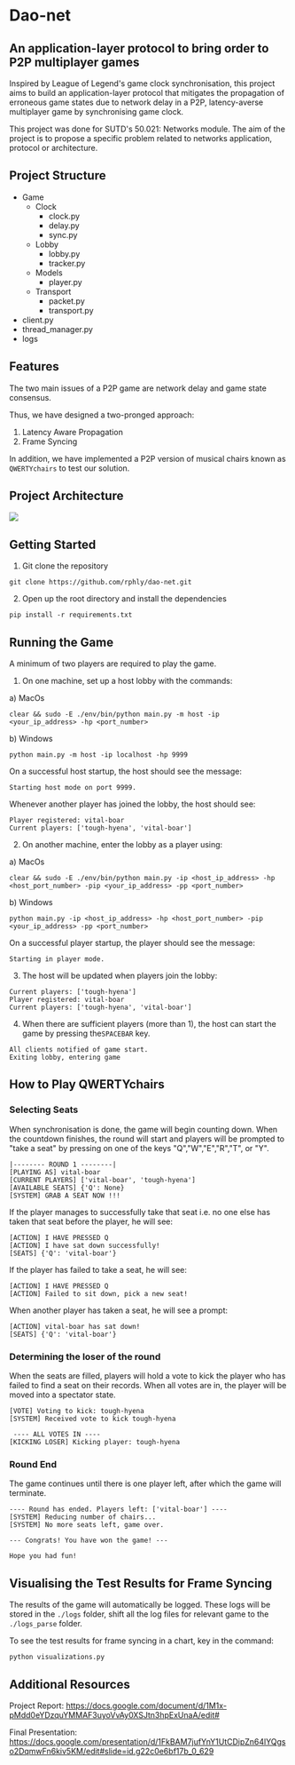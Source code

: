 # Dao-net
## An application-layer protocol to bring order to P2P multiplayer games

Inspired by League of Legend's game clock synchronisation, this project aims to build an application-layer protocol that mitigates the propagation of erroneous game states due to network delay in a P2P, latency-averse multiplayer game by synchronising game clock.

This project was done for SUTD's 50.021: Networks module. The aim of the project is to propose a specific problem related to networks application, protocol or architecture.

## Project Structure
- Game
    - Clock
        - clock.py
        - delay.py
        - sync.py
    - Lobby
        - lobby.py
        - tracker.py
    - Models
        - player.py
    - Transport
        - packet.py
        - transport.py
- client.py
- thread_manager.py
- logs

## Features
The two main issues of a P2P game are network delay and game state consensus.


Thus, we have designed a two-pronged approach:

1. Latency Aware Propagation 
2. Frame Syncing




In addition, we have implemented a P2P version of musical chairs known as `QWERTYchairs` to test our solution.



## Project Architecture

![](https://i.imgur.com/hJ88Sdj.png)



## Getting Started
1. Git clone the repository
```
git clone https://github.com/rphly/dao-net.git
```

2. Open up the root directory and install the dependencies
```
pip install -r requirements.txt
```


## Running the Game
A minimum of two players are required to play the game.

1. On one machine, set up a host lobby with the commands:

a) MacOs
```
clear && sudo -E ./env/bin/python main.py -m host -ip <your_ip_address> -hp <port_number>
```
b) Windows
```
python main.py -m host -ip localhost -hp 9999
```
On a successful host startup, the host should see the message:
```
Starting host mode on port 9999.
```

Whenever another player has joined the lobby, the host should see:
```
Player registered: vital-boar
Current players: ['tough-hyena', 'vital-boar']
```



2. On another machine, enter the lobby as a player using:

a) MacOs
```
clear && sudo -E ./env/bin/python main.py -ip <host_ip_address> -hp <host_port_number> -pip <your_ip_address> -pp <port_number>
```
b) Windows
```
python main.py -ip <host_ip_address> -hp <host_port_number> -pip <your_ip_address> -pp <port_number>
```

On a successful player startup, the player should see the message:
```
Starting in player mode.
```

3. The host will be updated when players join the lobby:

```
Current players: ['tough-hyena']
Player registered: vital-boar
Current players: ['tough-hyena', 'vital-boar']
```

4. When there are sufficient players (more than 1), the host can start the game by pressing the`SPACEBAR` key.


```
All clients notified of game start.
Exiting lobby, entering game
```


## How to Play QWERTYchairs

### Selecting Seats
When synchronisation is done, the game will begin counting down. When the countdown finishes, the round will start and players will be prompted to "take a seat" by pressing on one of the keys "Q","W","E","R","T", or "Y".

```
|-------- ROUND 1 --------|
[PLAYING AS] vital-boar
[CURRENT PLAYERS] ['vital-boar', 'tough-hyena']
[AVAILABLE SEATS] {'Q': None}
[SYSTEM] GRAB A SEAT NOW !!!
```

If the player manages to successfully take that seat i.e. no one else has taken that seat before the player, he will see:

```
[ACTION] I HAVE PRESSED Q
[ACTION] I have sat down successfully!
[SEATS] {'Q': 'vital-boar'}
```

If the player has failed to take a seat, he will see:
```
[ACTION] I HAVE PRESSED Q
[ACTION] Failed to sit down, pick a new seat!
```

When another player has taken a seat, he will see a prompt:
```
[ACTION] vital-boar has sat down!
[SEATS] {'Q': 'vital-boar'}
```
### Determining the loser of the round
When the seats are filled, players will hold a vote to kick the player who has failed to find a seat on their records. When all votes are in, the player will be moved into a spectator state.

```
[VOTE] Voting to kick: tough-hyena
[SYSTEM] Received vote to kick tough-hyena

 ---- ALL VOTES IN ----
[KICKING LOSER] Kicking player: tough-hyena
```

### Round End
The game continues until there is one player left, after which the game will terminate.

```
---- Round has ended. Players left: ['vital-boar'] ----
[SYSTEM] Reducing number of chairs...
[SYSTEM] No more seats left, game over.

--- Congrats! You have won the game! ---

Hope you had fun!
```



## Visualising the Test Results for Frame Syncing
The results of the game will automatically be logged. These logs will be stored in the `./logs` folder, shift all the log files for relevant game to the `./logs_parse` folder. 

To see the test results for frame syncing in a chart, key in the command:

```
python visualizations.py
```

## Additional Resources
Project Report:
https://docs.google.com/document/d/1M1x-pMdd0eYDzquYMMAF3uyoVvAy0XSJtn3hpExUnaA/edit#

Final Presentation:
https://docs.google.com/presentation/d/1FkBAM7jufYnY1UtCDipZn64lYQgso2DqmwFn6kiv5KM/edit#slide=id.g22c0e6bf17b_0_629

